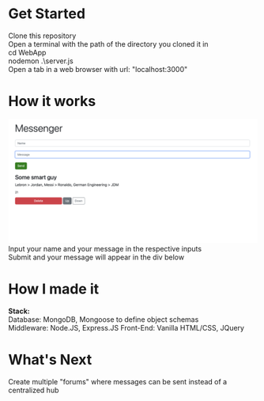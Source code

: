 # Get Started
Clone this repository <br/>
Open a terminal with the path of the directory you cloned it in <br/>
cd WebApp<br/> 
nodemon .\server.js<br/>
Open a tab in a web browser with url: "localhost:3000"<br/>


# How it works

![image](https://github.com/albertnguyentran/RealTimeChatApp/blob/master/%20chatapp.png)
<br/>
Input your name and your message in the respective inputs <br/>
Submit and your message will appear in the div below <br/>

# How I made it
**Stack:** <br/>
Database: MongoDB, Mongoose to define object schemas <br/>
Middleware: Node.JS, Express.JS
Front-End: Vanilla HTML/CSS, JQuery

# What's Next
Create multiple "forums" where messages can be sent instead of a centralized hub
